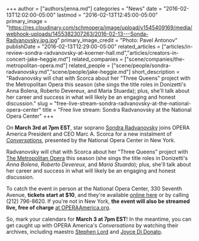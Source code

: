 +++
author = ["authors/jenna.md"]
categories = "News"
date = "2016-02-13T12:02:00-05:00"
lastmod = "2016-02-13T12:45:00-05:00"
primary_image = "https://res.cloudinary.com/schmopera/image/upload/v1545409169/media/webhook-uploads/1455382307263/2016-02-13---Sonda-Radvanovsky.jpg.jpg"
primary_image_credit = "Photo: Pavel Antonov"
publishDate = "2016-02-13T12:29:00-05:00"
related_articles = ["articles/in-review-sondra-radvanovsky-at-koerner-hall.md","articles/creators-in-concert-jake-heggie.md"]
related_companies = ["scene/companies/the-metropolitan-opera.md"]
related_people = ["scene/people/sondra-radvanovsky.md","scene/people/jake-heggie.md"]
short_description = "Radvanovsky will chat with Scorca about her &quot;Three Queens&quot; project with the Metropolitan Opera this season (she sings the title roles in Donizetti&#039;s Anna Bolena, Roberto Devereux, and Maria Stuarda); plus, she&#039;ll talk about her career and success in what will likely be an engaging and honest discussion."
slug = "free-live-stream-sondra-radvanovsky-at-the-national-opera-center"
title = "Free live stream: Sondra Radvanovsky at the National Opera Center"
+++

On **March 3rd at 7pm EST**, star soprano [Sondra Radvanovsky](/scene/people/sondra-radvanovsky/) joins OPERA America President and CEO Marc A. Scorca for a new instalment of [*Conversations*](http://www.operaamerica.org/content/operacenter/onstage/index.aspx#Conversations), presented by the National Opera Center in New York.

Radvanovsky will chat with Scorca about her "Three Queens" project with [The Metropolitan Opera](/scene/companies/the-metropolitan-opera/) this season (she sings the title roles in Donizetti's *Anna Bolena*, *Roberto Devereux*, and *Maria Stuarda*); plus, she'll talk about her career and success in what will likely be an engaging and honest discussion. 

To catch the event in person at the National Opera Center, 330 Seventh Avenue, **tickets start at $10**, and they're available [online here](http://www.operaamerica.org/content/operacenter/onstage/index.aspx) or by calling (212) 796-8620. If you're not in New York, **the event will also be streamed live, free of charge** [at OPERAAmerica.org](http://www.operaamerica.org/content/OperaCenter/onStage/live.aspx). 

So, mark your calendars for **March 3 at 7pm EST**! In the meantime, you can get caught up with OPERA America's *Conversations* by watching their archives, including maestro [Stephen Lord](https://youtu.be/2LufZ2cfFPA) and [Joyce Di Donato](https://youtu.be/-peZ1aRsZk4).

